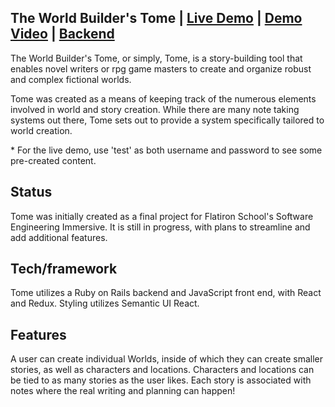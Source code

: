 ## The World Builder's Tome | [Live Demo](https://wbtome.herokuapp.com/) | [Demo Video](https://www.loom.com/share/cf40bd77b2c548b99e52f2ab25bc42ee) | [Backend](https://github.com/marshallhelenm/tome-backend) 
The World Builder's Tome, or simply, Tome, is a story-building tool that enables novel writers or rpg game masters to create and organize robust and complex fictional worlds.

Tome was created as a means of keeping track of the numerous elements involved in world and story creation. While there are many note taking systems out there, Tome sets out to provide a system specifically tailored to world creation.

\* For the live demo, use 'test' as both username and password to see some pre-created content.   


## Status
Tome was initially created as a final project for Flatiron School's Software Engineering Immersive. It is still in progress, with plans to streamline and add additional features.

## Tech/framework
Tome utilizes a Ruby on Rails backend and JavaScript front end, with React and Redux. Styling utilizes Semantic UI React.


## Features
A user can create individual Worlds, inside of which they can create smaller stories, as well as characters and locations. Characters and locations can be tied to as many stories as the user likes. Each story is associated with notes where the real writing and planning can happen!

